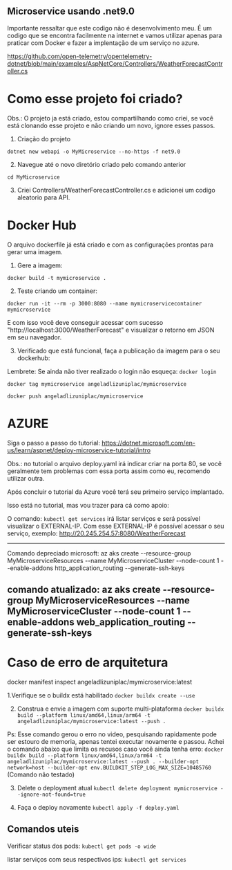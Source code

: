 ## Microservice usando .net9.0

Importante ressaltar que este codigo não é desenvolvimento meu. É um codigo que se encontra facilmente na internet e vamos utilizar apenas para praticar com Docker e fazer a implentação de um serviço no azure. 

https://github.com/open-telemetry/opentelemetry-dotnet/blob/main/examples/AspNetCore/Controllers/WeatherForecastController.cs 

# Como esse projeto foi criado? 
Obs.: O projeto ja está criado, estou compartilhando como criei, se você está clonando esse projeto e não criando um novo, ignore esses passos. 

1. Criação do projeto 

```dotnet new webapi -o MyMicroservice --no-https -f net9.0```

2. Navegue até o novo diretório criado pelo comando anterior

```cd MyMicroservice```

3. Criei Controllers/WeatherForecastController.cs e adicionei um codigo aleatorio para API. 

# Docker Hub
O arquivo dockerfile já está criado e com as configurações prontas para gerar uma imagem. 

1. Gere a imagem:

```docker build -t mymicroservice .```

2. Teste criando um container: 

```docker run -it --rm -p 3000:8080 --name mymicroservicecontainer mymicroservice```

E com isso você deve conseguir acessar com sucesso "http://localhost:3000/WeatherForecast" e visualizar o retorno em JSON em seu navegador. 

3. Verificado que está funcional, faça a publicação da imagem para o seu dockerhub: 

Lembrete: Se ainda não tiver realizado o login não esqueça: ```docker login```

```docker tag mymicroservice angeladlizuniplac/mymicroservice```

```docker push angeladlizuniplac/mymicroservice```

# AZURE

Siga o passo a passo do tutorial: https://dotnet.microsoft.com/en-us/learn/aspnet/deploy-microservice-tutorial/intro

Obs.: no tutorial o arquivo deploy.yaml irá indicar criar na porta 80, se você geralmente tem problemas com essa porta assim como eu, recomendo utilizar outra. 

Após concluir o tutorial da Azure você terá seu primeiro serviço implantado. 

Isso está no tutorial, mas vou trazer para cá como apoio: 

O comando: ```kubectl get services``` irá listar serviços e será possível visualizar o EXTERNAL-IP.
Com esse EXTERNAL-IP é possível acessar o seu serviço, exemplo: http://20.245.254.57:8080/WeatherForecast

---------------------------------------------------------------------------------------------------------------------------------------------------------

Comando depreciado microsoft: 
az aks create --resource-group MyMicroserviceResources --name MyMicroserviceCluster --node-count 1 --enable-addons http_application_routing --generate-ssh-keys

comando atualizado: 
az aks create --resource-group MyMicroserviceResources --name MyMicroserviceCluster --node-count 1 --enable-addons web_application_routing --generate-ssh-keys
-----------------------------------------------------------------------------------------------------------------------------------------------------

# Caso de erro de arquitetura

docker manifest inspect angeladlizuniplac/mymicroservice:latest

1.Verifique se o buildx está habilitado
```docker buildx create --use```

2. Construa e envie a imagem com suporte multi-plataforma
```docker buildx build --platform linux/amd64,linux/arm64 -t angeladlizuniplac/mymicroservice:latest --push .```

Ps: Esse comando gerou o erro no video, pesquisando rapidamente pode ser estouro de memoria, apenas tentei executar novamente e passou. 
Achei o comando abaixo que limita os recusos caso você ainda tenha erro: 
 ```docker buildx build --platform linux/amd64,linux/arm64 -t angeladlizuniplac/mymicroservice:latest --push . --builder-opt network=host --builder-opt env.BUILDKIT_STEP_LOG_MAX_SIZE=10485760``` (Comando não testado)

3. Delete o deployment atual
```kubectl delete deployment mymicroservice --ignore-not-found=true```

4. Faça o deploy novamente 
```kubectl apply -f deploy.yaml```

## Comandos uteis
Verificar status dos pods:
```kubectl get pods -o wide```

listar serviços com seus respectivos ips:
```kubectl get services```